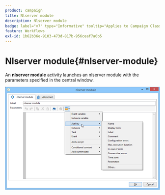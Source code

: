 ```yaml
---
product: campaign
title: Nlserver module
description: Nlserver module
badge: label="v7" type="Informative" tooltip="Applies to Campaign Classic v7 only"
feature: Workflows
exl-id: 1b62b36e-9103-473d-817b-956ceaf7a0b5
---
```

# Nlserver module{#nlserver-module}



An **nlserver module** activity launches an nlserver module with the parameters specified in the central window.

![](assets/nlserver_module_edit.png)
